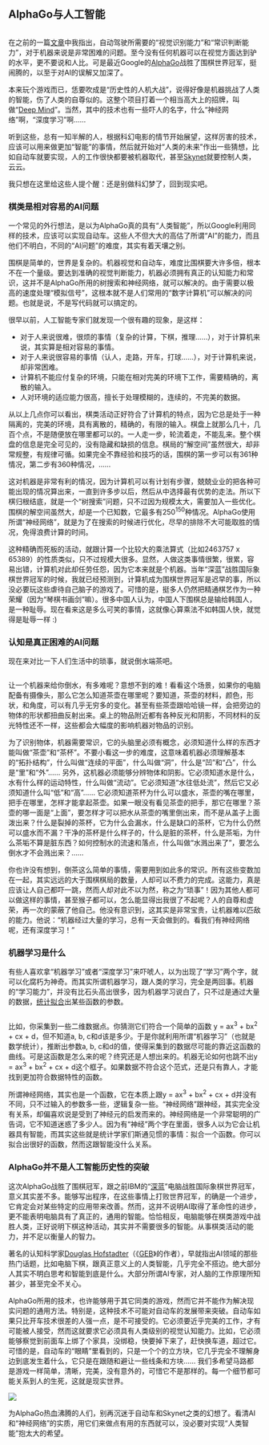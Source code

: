 <div class="inner">
<h2>AlphaGo与人工智能</h2>
<p><img src="http://upload-images.jianshu.io/upload_images/68562-585d20981fef6a5b.jpg?imageMogr2/auto-orient/strip%7CimageView2/2/w/300" alt="" /></p>
<p>在之前的一篇<a href="http://www.jianshu.com/p/01d1b2542036">文章</a>中我指出，自动驾驶所需要的“视觉识别能力”和“常识判断能力”，对于机器来说是非常困难的问题。至今没有任何机器可以在视觉方面达到驴的水平，更不要说和人比。可是最近Google的<a href="https://deepmind.com/alpha-go.html">AlphaGo</a>战胜了围棋世界冠军，挺闹腾的，以至于对AI的误解又加深了。</p>
<p>本来玩个游戏而已，恁要吹成是“历史性的人机大战”，说得好像是机器挑战了人类的智能，伤了人类的自尊似的。这整个项目打着一个相当高大上的招牌，叫做“<a href="http://deepmind.com">Deep Mind</a>”。当然，其中的技术也有一些吓人的名字，什么“神经网络”啊，“深度学习”啊……</p>
<p>听到这些，总有一知半解的人，根据科幻电影的情节开始展望，这样厉害的技术，应该可以用来做更加“智能”的事情，然后就开始对“人类的未来”作出一些猜想，比如自动车就要实现，人的工作很快都要被机器取代，甚至<a href="https://en.wikipedia.org/wiki/Skynet_(Terminator)">Skynet</a>就要控制人类，云云。</p>
<p>我只想在这里给这些人提个醒：还是别做科幻梦了，回到现实吧。</p>
<h3 id="棋类是相对容易的ai问题">棋类是相对容易的AI问题</h3>
<p>一个常见的外行想法，是以为AlphaGo真的具有“人类智能”，所以Google利用同样的技术，应该可以实现自动车。这些人不但大大的高估了所谓“AI”的能力，而且他们不明白，不同的“AI问题”的难度，其实有着天壤之别。</p>
<p>围棋是简单的，世界是复杂的。机器视觉和自动车，难度比围棋要大许多倍，根本不在一个量级。要达到准确的视觉判断能力，机器必须拥有真正的认知能力和常识，这并不是AlphaGo所用的树搜索和神经网络，就可以解决的。由于需要以极高的速度处理“模拟信号”，这根本就不是人们常用的“数字计算机”可以解决的问题。也就是说，不是写代码就可以搞定的。</p>
<p>很早以前，人工智能专家们就发现一个很有趣的现象，是这样：</p>
<ul>
<li>对于人来说很难，很烦的事情（复杂的计算，下棋，推理……），对于计算机来说，其实算是相对容易的事情。</li>
<li>对于人来说很容易的事情（认人，走路，开车，打球……），对于计算机来说，却非常困难。</li>
<li>计算机不能应付复杂的环境，只能在相对完美的环境下工作，需要精确的，离散的输入。</li>
<li>人对环境的适应能力很高，擅长于处理模糊的，连续的，不完美的数据。</li>
</ul>
<p>从以上几点你可以看出，棋类活动正好符合了计算机的特点，因为它总是处于一种隔离的，完美的环境，具有离散的，精确的，有限的输入。棋盘上就那么几十，几百个点，不是随便放在哪里都可以的。一人走一步，轮流着走，不能乱来。整个棋盘的信息是完全可见的，没有隐藏和缺损的信息。棋局的“解空间”虽然很大，却非常规整，有规律可循。如果完全不靠经验和技巧的话，围棋的第一步可以有361种情况，第二步有360种情况，……</p>
<p>这对机器是非常有利的情况，因为计算机可以有计划有步骤，兢兢业业的把各种可能出现的情况算出来，一直到许多步以后，然后从中选择最有优势的走法。所以下棋归根结底，就是一个“树搜索”问题，只不过因为规模太大，需要加入一些优化。围棋的解空间虽然大，却是一个已知数，它最多有250<sup>150</sup>种情况。AlphaGo使用所谓“神经网络”，就是为了在搜索的时候进行优化，尽早的排除不大可能取胜的情况，免得浪费计算的时间。</p>
<p>这种精确而死板的活动，就跟计算一个比较大的乘法算式（比如2463757 x 65389）的性质类似，只不过规模大很多。显然，人做这类事情很繁，很累，容易出错，计算机对此却任劳任怨，因为它本来就是个机器。当年“深蓝”战胜国际象棋世界冠军的时候，我就已经预测到，计算机成为围棋世界冠军是迟早的事，所以没必要玩这些虐待自己脑子的游戏了。可惜的是，挺多人仍然把精通棋艺作为一种荣耀（因为“琴棋书画剑”嘛）。很多中国人认为，中国人下围棋总是输给韩国人，是一种耻辱。现在看来这是多么可笑的事情，这就像心算乘法不如韩国人快，就觉得是耻辱一样 :)</p>
<h3 id="认知是真正困难的ai问题">认知是真正困难的AI问题</h3>
<p>现在来对比一下人们生活中的琐事，就说倒水端茶吧。</p>
<p><img src="http://upload-images.jianshu.io/upload_images/68562-a2a10fbeb02f06e3.jpg?imageMogr2/auto-orient/strip%7CimageView2/2/w/240" alt="" /></p>
<p>让一个机器来给你倒水，有多难呢？意想不到的难！看看这个场景，如果你的电脑配备有摄像头，那么它怎么知道茶壶在哪里呢？要知道，茶壶的材料，颜色，形状，和角度，可以有几乎无穷多的变化。甚至有些茶壶跟哈哈镜一样，会把旁边的物体的形状都扭曲反射出来。桌上的物品附近都有各种反光和阴影，不同材料的反光特性还不一样，这些都会大幅度的影响机器对物品的识别。</p>
<p>为了识别物体，机器需要常识，它的头脑里必须有概念，必须知道什么样的东西才能叫做“茶壶”和“茶杯”。不要小看这一步的难度，这意味着机器必须理解基本的“拓扑结构”，什么叫做“连续的平面”，什么叫做“洞”，什么是“凹”和“凸”，什么是“里”和“外”…… 另外，这机器必须能够分辨物体和阴影。它必须知道水是什么，水有什么样的运动特性，什么叫做“流动”。它必须知道“水往低处流”，然后它又必须知道什么叫“低”和“高”…… 它必须知道茶杯为什么可以盛水，茶壶的嘴在哪里，把手在哪里，怎样才能拿起茶壶。如果一眼没有看见茶壶的把手，那它在哪里？茶壶的哪一面是“上面”，要怎样才可以把水从茶壶的嘴里倒出来，而不是从盖子上面泼出来？什么是裂掉的茶杯，它为什么会漏水，什么是缺口的茶杯，它为什么仍然可以盛水而不漏？干净的茶杯是什么样子的，什么是脏的茶杯，什么是茶垢，为什么茶垢不算是脏东西？如何控制水的流速和落点，什么叫做“水溅出来了”，要怎么倒水才不会溅出来？……</p>
<p>你也许没有想到，倒茶这么简单的事情，需要用到如此多的常识。所有这些变数加在一起，其实远远的大于围棋棋局的数量，人却可以不费力的完成。这能力，真是应该让人自己都吓一跳，然而人却对此不以为然，称之为“琐事”！因为其他人都可以做这样的事情，甚至猴子都可以，怎么能显得出我很了不起呢？人的自尊和虚荣，再一次的蒙蔽了他自己。他没有意识到，这其实是非常宝贵，让机器难以匹敌的能力。他说：“机器经过大量的学习，总有一天会做到的。看我们有神经网络呢，还有深度学习！”</p>
<h3 id="机器学习是什么">机器学习是什么</h3>
<p>有些人喜欢拿“机器学习”或者“深度学习”来吓唬人，以为出现了“学习”两个字，就可以化腐朽为神奇。而其实所谓机器学习，跟人类的学习，完全是两回事。机器的“学习能力”，并没有比石头高出很多，因为机器学习说白了，只不过是通过大量的数据，<a href="https://en.wikipedia.org/wiki/Curve_fitting">统计拟合</a>出某些函数的参数。</p>
<p><img src="http://upload-images.jianshu.io/upload_images/68562-e80aecf3dfb56edf.png?imageMogr2/auto-orient/strip%7CimageView2/2/w/300" alt="" /></p>
<p>比如，你采集到一些二维数据点。你猜测它们符合一个简单的函数 y = ax<sup>3</sup> + bx<sup>2</sup> + cx + d，但不知道a, b, c和d该是多少。于是你就利用所谓“机器学习”（也就是数学统计），推断出参数a, b, c和d的值，使得采集到的数据尽可能的靠近这函数的曲线。可是这函数是怎么来的呢？终究还是人想出来的。机器无论如何也跳不出y = ax<sup>3</sup> + bx<sup>2</sup> + cx + d这个框子。如果数据不符合这个范式，还是只有靠人，才能找到更加符合数据特性的函数。</p>
<p>所谓神经网络，其实也是一个函数，它在本质上跟y = ax<sup>3</sup> + bx<sup>2</sup> + cx + d并没有不同，只不过输入的参数多一些，逻辑复杂一些。“神经网络”跟神经，其实完全没有关系，却偏喜欢说是受到了神经元的启发而来的。神经网络是一个非常聪明的广告词，它不知道迷惑了多少人。因为有“神经”两个字在里面，很多人以为它会让机器具有智能，而其实这些就是统计学家们斯通见惯的事情：拟合一个函数。你可以拟合出很好的函数，然而这跟智能没什么关系。</p>
<h3 id="alphago并不是人工智能历史性的突破">AlphaGo并不是人工智能历史性的突破</h3>
<p>这次AlphaGo战胜了围棋冠军，跟之前IBM的“<a href="http://www.theverge.com/2016/3/12/11211306/ibm-deep-blue-murray-campbell-alphago-deepmind-interview">深蓝</a>”电脑战胜国际象棋世界冠军，意义其实差不多。能够写出程序，在这些事情上打败世界冠军，的确是一个进步，它肯定会对某些特定的应用带来改善。然而，这并不说明AI取得了革命性的进步，更不能表明电脑具有了真正的，通用的智能。恰恰相反，电脑能够在棋类游戏中战胜人类，正好说明下棋这种活动，其实并不需要很多的智能。从事棋类活动的能力，并不足以衡量人的智力。</p>
<p>著名的认知科学家<a href="http://www.theatlantic.com/magazine/archive/2013/11/the-man-who-would-teach-machines-to-think/309529">Douglas Hofstadter</a>（《<a href="https://en.wikipedia.org/wiki/G%C3%B6del,_Escher,_Bach">GEB</a>》的作者），早就指出AI领域的那些热门话题，比如电脑下棋，跟真正意义上的人类智能，几乎完全不搭边。绝大部分人其实不明白思考和智能到底是什么。大部分所谓AI专家，对人脑的工作原理所知甚少，甚至完全不关心。</p>
<p>AlphaGo所用的技术，也许能够用于其它同类的游戏，然而它并不能作为解决现实问题的通用方法。特别是，这种技术不可能对自动车的发展带来突破。自动车如果只比开车技术很差的人强一点，是不可接受的。它必须要近乎完美的工作，才有可能被人接受，然而这就要求它必须具有人类级别的视觉认知能力。比如，它必须能够察觉到前面车上绑了个家具，没绑稳，快要掉下来了，赶快换车道，超过它。可惜的是，自动车的“眼睛”里看到的，只是一个个的立方块，它几乎完全不理解身边到底发生着什么，它只是在跟随和避让一些线条和方块…… 我们多希望马路都是游戏一样简单，清晰，完美，没有意外的，可惜它不是那样的。每一个细节都可能关系到人的生死，这就是现实世界。</p>
<p><a href="http://www.dailymail.co.uk/sciencetech/article-3491916/Google-admits-self-driving-car-got-wrong-Bus-crash-caused-software-trying-predict-driver-do.html"><img src="http://upload-images.jianshu.io/upload_images/68562-585cdc79ddbab240.png?imageMogr2/auto-orient/strip%7CimageView2/2/w/400" /></a></p>
<p>为AlphaGo热血沸腾的人们，别再沉迷于自动车和Skynet之类的幻想了。看清AI和“神经网络”的实质，用它们来做点有用的东西就可以，没必要对实现“人类智能”抱太大的希望。</p>
</div>
    